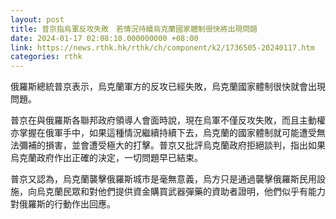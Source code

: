 ```yaml
---
layout: post
title: 普京指烏軍反攻失敗　若情況持續烏克蘭國家體制很快將出現問題
date: 2024-01-17 02:08:10.000000000 +08:00
link: https://news.rthk.hk/rthk/ch/component/k2/1736505-20240117.htm
categories: rthk
---
```


俄羅斯總統普京表示，烏克蘭軍方的反攻已經失敗，烏克蘭國家體制很快就會出現問題。

普京在與俄羅斯各聯邦政府領導人會面時說，現在烏軍不僅反攻失敗，而且主動權亦掌握在俄軍手中，如果這種情況繼續持續下去，烏克蘭的國家體制就可能遭受無法彌補的損害，並會遭受極大的打擊。普京又批評烏克蘭政府拒絕談判，指出如果烏克蘭政府作出正確的決定，一切問題早已結束。

普京又認為，烏克蘭襲擊俄羅斯城市是毫無意義，烏方只是通過襲擊俄羅斯民用設施，向烏克蘭民眾和對他們提供資金購買武器彈藥的資助者證明，他們似乎有能力對俄羅斯的行動作出回應。
